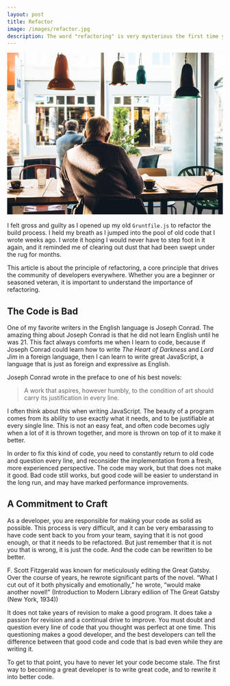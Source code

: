 ```yaml
---
layout: post
title: Refactor
image: /images/refactor.jpg
description: The word "refactoring" is very mysterious the first time you hear it. This article goes over why refactoring is such an important idea in programming, and why you should be doing it every day.
---
```


![](/images/refactor.jpg)

I felt gross and guilty as I opened up my old `Gruntfile.js` to refactor the build process. I held my breath as I jumped into the pool of old code that I wrote weeks ago. I wrote it hoping I would never have to step foot in it again, and it reminded me of clearing out dust that had been swept under the rug for months.

This article is about the principle of refactoring, a core principle that drives the community of developers everywhere. Whether you are a beginner or seasoned veteran, it is important to understand the importance of refactoring.

## The Code is Bad

One of my favorite writers in the English language is Joseph Conrad. The amazing thing about Joseph Conrad is that he did not learn English until he was 21. This fact always comforts me when I learn to code, because if Joseph Conrad could learn how to write *The Heart of Darkness* and *Lord Jim* in a foreign language, then I can learn to write great JavaScript, a language that is just as foreign and expressive as English.

Joseph Conrad wrote in the preface to one of his best novels:

>A work that aspires, however humbly, to the condition of art should carry its justification in every line.

I often think about this when writing JavaScript. The beauty of a program comes from its ability to use exactly what it needs, and to be justifiable at every single line. This is not an easy feat, and often code becomes ugly when a lot of it is thrown together, and more is thrown on top of it to make it better.

In order to fix this kind of code, you need to constantly return to old code and question every line, and reconsider the implementation from a fresh, more experienced perspective. The code may work, but that does not make it good. Bad code still works, but good code will be easier to understand in the long run, and may have marked performance improvements.

## A Commitment to Craft

As a developer, you are responsible for making your code as solid as possible. This process is very difficult, and it can be very embarassing to have code sent back to you from your team, saying that it is not good enough, or that it needs to be refactored. But just remember that it is not you that is wrong, it is just the code. And the code can be rewritten to be better.

F. Scott Fitzgerald was known for meticulously editing the Great Gatsby. Over the course of years, he rewrote significant parts of the novel. “What I cut out of it both physically and emotionally,” he wrote, “would make another novel!” (Introduction to Modern Library edilion of The Great Gatsby (New York, 1934))

It does not take years of revision to make a good program. It does take a passion for revision and a continual drive to improve. You must doubt and question every line of code that you thought was perfect at one time. This questioning makes a good developer, and the best developers can tell the difference between that good code and code that is bad even while they are writing it.

To get to that point, you have to never let your code become stale. The first way to becoming a great developer is to write great code, and to rewrite it into better code.